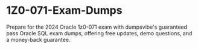 # 1Z0-071-Exam-Dumps
Prepare for the 2024 Oracle 1z0-071 exam with dumpsvibe's guaranteed pass Oracle SQL exam dumps, offering free updates, demo questions, and a money-back guarantee.
